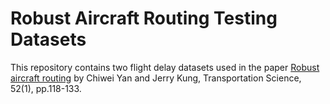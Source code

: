 # Robust Aircraft Routing Testing Datasets
This repository contains two flight delay datasets used in the paper [Robust aircraft routing](https://pubsonline.informs.org/doi/abs/10.1287/trsc.2015.0657) by Chiwei Yan and Jerry Kung, Transportation Science, 52(1), pp.118-133.
